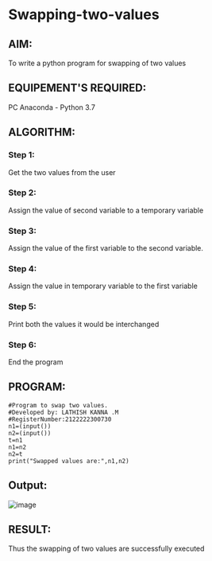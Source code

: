 # Swapping-two-values
## AIM:
To write a python program for swapping of two values
## EQUIPEMENT'S REQUIRED: 
PC
Anaconda - Python 3.7
## ALGORITHM: 
### Step 1:
Get the two values from the user
### Step 2: 
Assign the value of second variable to a temporary variable 
### Step 3: 
Assign the value of the first variable to the second variable.
### Step 4:  
Assign the value in temporary variable to the first variable
### Step 5: 
Print both the values it would be interchanged
### Step 6: 
End the program
## PROGRAM:
```
#Program to swap two values.
#Developed by: LATHISH KANNA .M
#RegisterNumber:2122222300730
n1=(input())
n2=(input())
t=n1
n1=n2
n2=t
print("Swapped values are:",n1,n2)
```
## Output:
![image](https://user-images.githubusercontent.com/120359170/226512598-cf2ac10a-1e40-4a1c-bd3b-0e5e0687c0e4.png)


## RESULT:
Thus the swapping of two values are successfully executed



